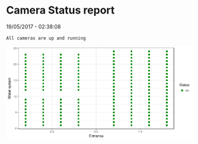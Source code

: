 Camera Status report
================
19/05/2017 - 02:38:08

    All cameras are up and running

![](camreport_files/figure-markdown_github/unnamed-chunk-2-1.png)
